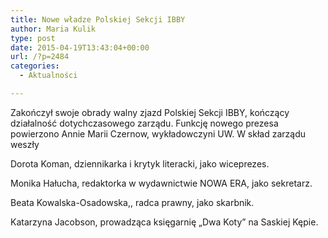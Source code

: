 ```yaml
---
title: Nowe władze Polskiej Sekcji IBBY
author: Maria Kulik
type: post
date: 2015-04-19T13:43:04+00:00
url: /?p=2484
categories:
  - Aktualności

---
```

Zakończył swoje obrady walny zjazd Polskiej Sekcji IBBY, kończący działalność dotychczasowego zarządu. Funkcję nowego prezesa powierzono Annie Marii Czernow, wykładowczyni UW. W skład zarządu weszły

Dorota Koman, dziennikarka i krytyk literacki, jako wiceprezes.

Monika Hałucha, redaktorka w wydawnictwie NOWA ERA, jako sekretarz.

Beata Kowalska-Osadowska,, radca prawny, jako skarbnik.

Katarzyna Jacobson, prowadząca księgarnię &#8222;Dwa Koty&#8221; na Saskiej Kępie.